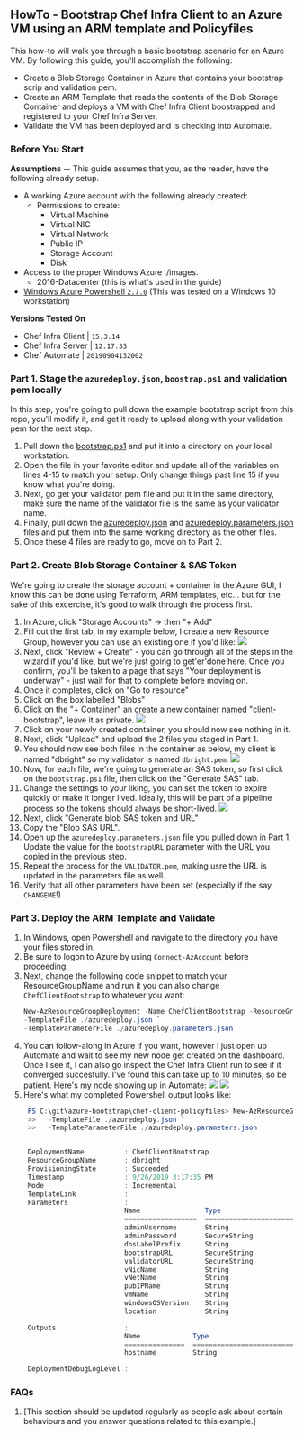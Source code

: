 ## HowTo - Bootstrap Chef Infra Client to an Azure VM using an ARM template and Policyfiles

This how-to will walk you through a basic bootstrap scenario for an Azure VM. By following this guide, you'll accomplish the following:

* Create a Blob Storage Container in Azure that contains your bootstrap scrip and validation pem.
* Create an ARM Template that reads the contents of the Blob Storage Container and deploys a VM with Chef Infra Client boostrapped and registered to your Chef Infra Server.
* Validate the VM has been deployed and is checking into Automate.

### Before You Start

**Assumptions** -- This guide assumes that you, as the reader, have the following already setup.
* A working Azure account with the following already created:
  * Permissions to create:
    * Virtual Machine
    * Virtual NIC
    * Virtual Network
    * Public IP
    * Storage Account
    * Disk
* Access to the proper Windows Azure ./images.
  * 2016-Datacenter (this is what's used in the guide)
* [Windows Azure Powershell `2.7.0`](https://docs.microsoft.com/en-us/powershell/azure/new-azureps-module-az?view=azps-2.7.0) (This was tested on a Windows 10 workstation)

**Versions Tested On**
* Chef Infra Client | `15.3.14`
* Chef Infra Server | `12.17.33`
* Chef Automate | `20190904132002`

### Part 1. Stage the `azuredeploy.json`, `boostrap.ps1` and validation pem locally
In this step, you're going to pull down the example bootstrap script from this repo, you'll modify it, and get it ready to upload along with your validation pem for the next step.

1. Pull down the [bootstrap.ps1](./bootstrap.ps1) and put it into a directory on your local workstation.
1. Open the file in your favorite editor and update all of the variables on lines 4-15 to match your setup. Only change things past line 15 if you know what you're doing.
1. Next, go get your validator pem file and put it in the same directory, make sure the name of the validator file is the same as your validator name.
1. Finally, pull down the [azuredeploy.json](./azuredeploy.json) and [azuredeploy.parameters.json](./azuredeploy.parameters.json) files and put them into the same working directory as the other files.
1. Once these 4 files are ready to go, move on to Part 2.

### Part 2. Create Blob Storage Container & SAS Token
We're going to create the storage account + container in the Azure GUI, I know this can be done using Terraform, ARM templates, etc... but for the sake of this excercise, it's good to walk through the process first.

1. In Azure, click "Storage Accounts" -> then "+ Add"
1. Fill out the first tab, in my example below, I create a new Resource Group, however you can use an existing one if you'd like:
![](./images/step-1a.png)
1. Next, click "Review + Create" - you can go through all of the steps in the wizard if you'd like, but we're just going to get'er'done here. Once you confirm, you'll be taken to a page that says "Your deployment is underway" - just wait for that to complete before moving on.
1. Once it completes, click on "Go to resource"
1. Click on the box labelled "Blobs"
1. Click on the "+ Container" an create a new container named "client-bootstrap", leave it as private.
![](./images/step-1b.png)
1. Click on your newly created container, you should now see nothing in it.
1. Next, click "Upload" and upload the 2 files you staged in Part 1.
1. You should now see both files in the container as below, my client is named "dbright" so my validator is named `dbright.pem`.
![](./images/step-2c.png)
1. Now, for each file, we're going to generate an SAS token, so first click on the `bootstrap.ps1` file, then click on the "Generate SAS" tab.
1. Change the settings to your liking, you can set the token to expire quickly or make it longer lived. Ideally, this will be part of a pipeline process so the tokens should always be short-lived.
![](./images/step-2d.png)
1. Next, click "Generate blob SAS token and URL"
1. Copy the "Blob SAS URL".
1. Open up the `azuredeploy.parameters.json` file you pulled down in Part 1. Update the value for the `bootstrapURL` parameter with the URL you copied in the previous step.
1. Repeat the process for the `VALIDATOR.pem`, making usre the URL is updated in the parameters file as well.
1. Verify that all other parameters have been set (especially if the say `CHANGEME`!)

### Part 3. Deploy the ARM Template and Validate

1. In Windows, open Powershell and navigate to the directory you have your files stored in.
1. Be sure to logon to Azure by using `Connect-AzAccount` before proceeding.
1. Next, change the following code snippet to match your ResourceGroupName and run it you can also change `ChefClientBootstrap` to whatever you want:
    ```powershell
    New-AzResourceGroupDeployment -Name ChefClientBootstrap -ResourceGroupName CHANGEME `
    -TemplateFile ./azuredeploy.json `
    -TemplateParameterFile ./azuredeploy.parameters.json
    ```
1. You can follow-along in Azure if you want, however I just open up Automate and wait to see my new node get created on the dashboard. Once I see it, I can also go inspect the Chef Infra Client run to see if it converged succesfully. I've found this can take up to 10 minutes, so be patient. Here's my node showing up in Automate:
![](./images/step-3a.png)
![](./images/step-3b.png)
1. Here's what my completed Powershell output looks like:
   ```powershell
    PS C:\git\azure-bootstrap\chef-client-policyfiles> New-AzResourceGroupDeployment -Name ChefClientBootstrap -ResourceGroupName dbright `
    >>   -TemplateFile ./azuredeploy.json `
    >>   -TemplateParameterFile ./azuredeploy.parameters.json


    DeploymentName          : ChefClientBootstrap
    ResourceGroupName       : dbright
    ProvisioningState       : Succeeded
    Timestamp               : 9/26/2019 3:17:35 PM
    Mode                    : Incremental
    TemplateLink            :
    Parameters              :
                            Name                Type                       Value
                            ==================  =========================  ==========
                            adminUsername       String                     dbright
                            adminPassword       SecureString
                            dnsLabelPrefix      String                     myawsmvm01
                            bootstrapURL        SecureString
                            validatorURL        SecureString
                            vNicName            String                     myVNic
                            vNetName            String                     myVNet
                            pubIPName           String                     myPubIP
                            vmName              String                     dbrighttest01
                            windowsOSVersion    String                     2016-Datacenter
                            location            String                     eastus

    Outputs                 :
                            Name             Type                       Value
                            ===============  =========================  ==========
                            hostname         String                     myawsmvm01.eastus.cloudapp.azure.com

    DeploymentDebugLogLevel :
    ```


### FAQs

1. [This section should be updated regularly as people ask about certain 
behaviours and you answer questions related to this example.]